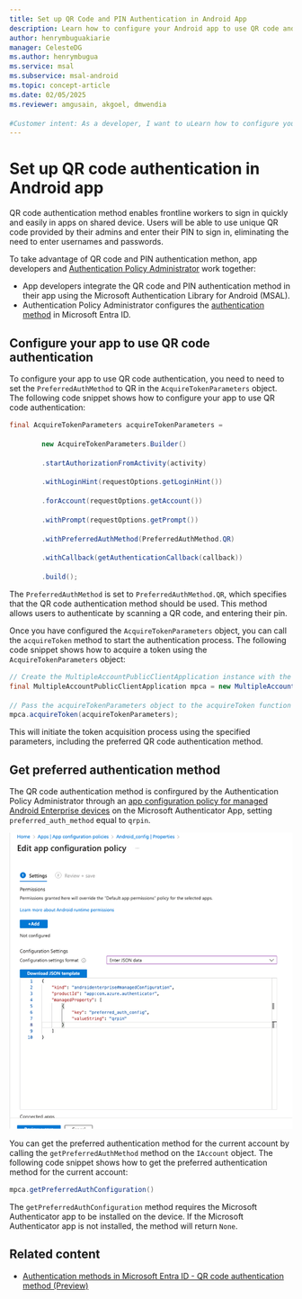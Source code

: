 ```yaml
---
title: Set up QR Code and PIN Authentication in Android App
description: Learn how to configure your Android app to use QR code and PIN authentication using the Microsoft Authentication Library for Android.
author: henrymbuguakiarie
manager: CelesteDG
ms.author: henrymbugua
ms.service: msal
ms.subservice: msal-android
ms.topic: concept-article
ms.date: 02/05/2025
ms.reviewer: amgusain, akgoel, dmwendia

#Customer intent: As a developer, I want to uLearn how to configure your Android app to use QR code and PIN authentication using the Microsoft Authentication Library for Android.
---
```


# Set up QR code authentication in Android app

QR code authentication method enables frontline workers to sign in quickly and easily in apps on shared device. Users will be able to use unique QR code provided by their admins and enter their PIN to sign in, eliminating the need to enter usernames and passwords.

To take advantage of QR code and PIN authentication methon, app developers and [Authentication Policy Administrator](~/identity/role-based-access-control/permissions-reference.md#authentication-policy-administrator) work together:

- App developers integrate the QR code and PIN authentication method in their app using the Microsoft Authentication Library for Android (MSAL).
- Authentication Policy Administrator configures the [authentication method](~/identity/authentication/how-to-authentication-qr-code) in Microsoft Entra ID.

## Configure your app to use QR code authentication

To configure your app to use QR code authentication, you need to need to set the `PreferredAuthMethod` to QR in the `AcquireTokenParameters` object. The following code snippet shows how to configure your app to use QR code authentication:

```java 
final AcquireTokenParameters acquireTokenParameters =  

        new AcquireTokenParameters.Builder() 

        .startAuthorizationFromActivity(activity) 

        .withLoginHint(requestOptions.getLoginHint()) 

        .forAccount(requestOptions.getAccount()) 

        .withPrompt(requestOptions.getPrompt()) 

        .withPreferredAuthMethod(PreferredAuthMethod.QR) 

        .withCallback(getAuthenticationCallback(callback)) 

        .build(); 
```


The `PreferredAuthMethod` is set to `PreferredAuthMethod.QR`, which specifies that the QR code authentication method should be used. This method allows users to authenticate by scanning a QR code, and entering their pin.

Once you have configured the `AcquireTokenParameters` object, you can call the `acquireToken` method to start the authentication process. The following code snippet shows how to acquire a token using the `AcquireTokenParameters` object:

```java
// Create the MultipleAccountPublicClientApplication instance with the given configuration
final MultipleAccountPublicClientApplication mpca = new MultipleAccountPublicClientApplication(config);

// Pass the acquireTokenParameters object to the acquireToken function
mpca.acquireToken(acquireTokenParameters);

```

This will initiate the token acquisition process using the specified parameters, including the preferred QR code authentication method.

## Get preferred authentication method

The QR code authentication method is confirgured by the Authentication Policy Administrator through an [app configuration policy for managed Android Enterprise devices](~/mem/intune/apps/app-configuration-policies-use-android) on the Microsoft Authenticator App, setting `preferred_auth_method` equal to `qrpin`.


![Configure QR code authentication](media/common/configure-qr-code-auth.png)

You can get the preferred authentication method for the current account by calling the `getPreferredAuthMethod` method on the `IAccount` object. The following code snippet shows how to get the preferred authentication method for the current account:

```java
mpca.getPreferredAuthConfiguration()
```

The `getPreferredAuthConfiguration` method requires the Microsoft Authenticator app to be installed on the device. If the Microsoft Authenticator app is not installed, the method will return `None`.

## Related content

- [Authentication methods in Microsoft Entra ID - QR code authentication method (Preview)](~/identity/authentication/concept-authentication-qr-code)